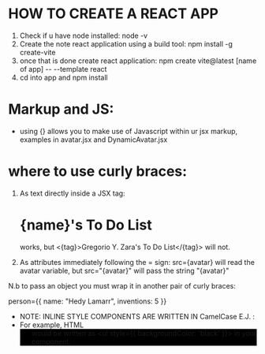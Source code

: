 # HOW TO CREATE A REACT APP
1. Check if u have node installed: node -v
2. Create the note react application using a build tool: npm install -g create-vite
3. once that is done create react application: npm create vite@latest [name of app] -- --template react
4. cd into app and npm install

# Markup and JS:
- using {} allows you to make use of Javascript within ur jsx markup, examples in avatar.jsx and DynamicAvatar.jsx 

# where to use curly braces:
1. As text directly inside a JSX tag: <h1>{name}'s To Do List</h1> works, but <{tag}>Gregorio Y. Zara's To Do List</{tag}> will not.

2. As attributes immediately following the = sign: src={avatar} will read the avatar variable, but src="{avatar}" will pass the string "{avatar}"

N.b to pass an object you must wrap it in another pair of curly braces:
 
person={{ name: "Hedy Lamarr", inventions: 5 }}

- NOTE: INLINE STYLE COMPONENTS ARE WRITTEN IN CamelCase E.J. :
- For example, HTML <ul style="background-color: black"> would be written as <ul style={{ backgroundColor: 'black' }}>  in your component.
